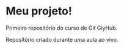 # Meu projeto!
 Primeiro repositório do curso de Git GiyHub.

 Repositório criado durante uma aula ao vivo.
